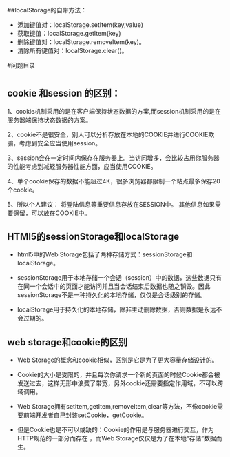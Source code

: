 ##localStorage的自带方法： 

- 添加键值对：localStorage.setItem(key,value)
- 获取键值：localStorage.getItem(key)
- 删除键值对：localStorage.removeItem(key)。
- 清除所有键值对：localStorage.clear()。


#问题目录
# 

## cookie 和session 的区别：

1、cookie机制采用的是在客户端保持状态数据的方案,而session机制采用的是在服务器端保持状态数据的方案。

2、cookie不是很安全，别人可以分析存放在本地的COOKIE并进行COOKIE欺骗，考虑到安全应当使用session。

3、session会在一定时间内保存在服务器上。当访问增多，会比较占用你服务器的性能考虑到减轻服务器性能方面，应当使用COOKIE。

4、单个cookie保存的数据不能超过4K，很多浏览器都限制一个站点最多保存20个cookie。

5、所以个人建议：
   将登陆信息等重要信息存放在SESSION中。 
   其他信息如果需要保留，可以放在COOKIE中。 

## HTMl5的sessionStorage和localStorage
- html5中的Web Storage包括了两种存储方式：sessionStorage和localStorage。

- sessionStorage用于本地存储一个会话（session）中的数据，这些数据只有在同一个会话中的页面才能访问并且当会话结束后数据也随之销毁。因此sessionStorage不是一种持久化的本地存储，仅仅是会话级别的存储。

- localStorage用于持久化的本地存储，除非主动删除数据，否则数据是永远不会过期的。

## web storage和cookie的区别

- Web Storage的概念和cookie相似，区别是它是为了更大容量存储设计的。

- Cookie的大小是受限的，并且每次你请求一个新的页面的时候Cookie都会被发送过去，这样无形中浪费了带宽，另外cookie还需要指定作用域，不可以跨域调用。

- Web Storage拥有setItem,getItem,removeItem,clear等方法，不像cookie需要前端开发者自己封装setCookie，getCookie。

- 但是Cookie也是不可以或缺的：Cookie的作用是与服务器进行交互，作为HTTP规范的一部分而存在 ，而Web Storage仅仅是为了在本地“存储”数据而生。